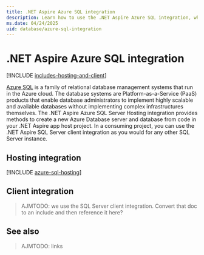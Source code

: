 ```yaml
---
title: .NET Aspire Azure SQL integration
description: Learn how to use the .NET Aspire Azure SQL integration, which includes both hosting and client integrations.
ms.date: 04/24/2025
uid: database/azure-sql-integration
---
```


# .NET Aspire Azure SQL integration

[!INCLUDE [includes-hosting-and-client](../includes/includes-hosting-and-client.md)]

[Azure SQL](https://azure.microsoft.com/products/azure-sql) is a family of relational database management systems that run in the Azure cloud. The database systems are Platform-as-a-Service (PaaS) products that enable database administrators to implement highly scalable and available databases without implementing complex infrastructures themselves. The .NET Aspire Azure SQL Server Hosting integration provides methods to create a new Azure Database server and database from code in your .NET Aspire app host project. In a consuming project, you can use the .NET Aspire SQL Server client integration as you would for any other SQL Server instance. 

## Hosting integration

[!INCLUDE [azure-sql-hosting](includes/azure-sql-hosting.md)]

## Client integration

> AJMTODO: we use the SQL Server client integration. Convert that doc to an include and then reference it here?

## See also

> AJMTODO: links
